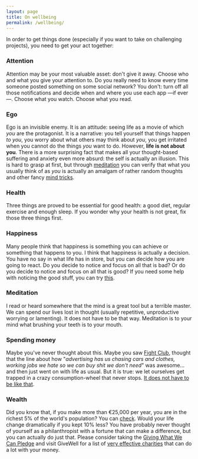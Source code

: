 ```yaml
---
layout: page
title: On wellbeing
permalink: /wellbeing/
---
```


In order to get things done (especially if you want to take on challenging projects), you need to get your act together: 

### Attention
Attention may be your most valuable asset: don't give it away. Choose who and what you give your attention to. Do you really need to know every time someone posted something on some social network? You don't: turn off all those notifications and decide when and where you use each app —if ever—. Choose what you watch. Choose what you read.

### Ego
Ego is an invisible enemy. It is an attitude: seeing life as a movie of which _you_ are the protagonist. It is a narrative: you tell yourself that things happen _to you_, you worry about what others may think about _you_, you get irritated when you cannot do the things _you_ want to do. However, **life is not about you**. There is a more surprising fact that makes all your  thought-based suffering and anxiety even more absurd: the self is actually an illusion. This is hard to grasp at first, but through [meditation](#meditation) you can verify that what you usually think of as _you_ is actually an amalgam of rather random thoughts and other fancy [mind tricks](https://www.amazon.com/Ego-Tunnel-Science-Mind-Myth/dp/0465020690/).

### Health
Three things are proved to be essential for good health: a good diet, regular exercise and enough sleep. If you wonder why your health is not great, fix those three things first.

### Happiness
Many people think that happiness is something you can achieve or something that happens to you. I think that happiness is actually a decision. You have no say in what life has in store, but you can decide how you are going to react. Do you decide to notice and focus on all that is bad? Or do you decide to notice and focus on all that is good? If you need some help with noticing the good stuff, you can try [this](https://www.amazon.com/Five-Minute-Journal-Happier-Minutes/dp/0991846206/).

### Meditation
I read or heard somewhere that the mind is a great tool but a terrible master. We can spend our lives lost in thought (usually repetitive, unproductive worrying or lamenting). It does not have to be that way. Meditation is to your mind what brushing your teeth is to your mouth.

### Spending money
Maybe you've never thought about this. Maybe you saw [Fight Club](https://en.wikipedia.org/wiki/Fight_Club), thought that the line about how "_advertising has us chasing cars and clothes, working jobs we hate so we can buy shit we don't need_" was awesome... and then just went on with life as usual. But it is true: we let ourselves get trapped in a crazy consumption-wheel that never stops. [It does not have to be like that](https://en.wikipedia.org/wiki/Mr._Money_Mustache).

### Wealth
Did you know that, if you make more than €25,000 per year, you are in the richest 5% of the world's population? You can [check](https://www.givingwhatwecan.org/get-involved/how-rich-am-i/). Would your life change dramatically if you kept 10% less? You have probably never thought of yourself as a philanthropist with a fortune that can make a difference, but you can actually do just that. Please consider taking the [Giving What We Can Pledge](https://www.givingwhatwecan.org/pledge/) and visit GiveWell for a list of [very effective charities](https://www.givewell.org/charities/top-charities) that can do a lot with your money.